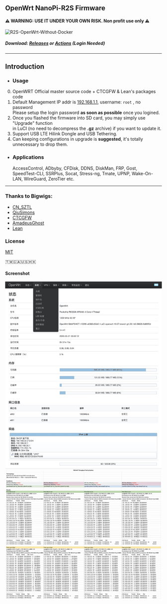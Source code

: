 ## OpenWrt NanoPi-R2S Firmware 
#### ⚠ WARNING: USE IT UNDER YOUR OWN RISK. Non profit use only ⚠ 
![R2S-OpenWrt-Without-Docker](https://github.com/quintus-lab/Openwrt-R2S/workflows/OpenWrt-R2S-Firmware/badge.svg)

##### Download: [Releases](https://github.com/quintus-lab/Openwrt-R2S/releases) or [Actions](https://github.com/quintus-lab/Openwrt-R2S/actions) \(Login Needed\)
- - -
## Introduction
- ### Usage
0. OpenWRT Official master source code + CTCGFW & Lean's packages code <br/>
1. Default Management IP addr is [192.168.1.1](192.168.1.1), username: `root`  , no password<br/>
 Please setup the login password **as soon as possible** once you logined.
2. Once you flashed the firmware into SD card, you may simply use "Upgrade" function<br/>
 in LuCI (no need to decompress the **.gz** archive) if you want to update it.
3. Support USB LTE Hilink Dongle and USB Tethering. 
4. Can keeping configurations in upgrade is **suggested**, it's totally unnecessary to drop them.

- ### Applications
  AccessControl, ADbyby, CFDisk, DDNS, DiskMan, FRP, Gost, SpeedTest-CLI, SSRPlus, Socat, Stress-ng, Tmate, UPNP, Wake-On-LAN, WireGuard, ZeroTier etc.
- - -

### Thanks to Bigwigs:

- [CN_SZTL](https://github.com/1715173329)
- [QiuSimons](https://github.com/QiuSimons)
- [CTCGFW](https://github.com/project-openwrt/openwrt)
- [AmadeusGhost](https://github.com/AmadeusGhost)
- [Lean](https://github.com/coolsnowwolf/lede)

### License
[MIT](https://github.com/quintus-lab/Openwrt-R2S/blob/master/LICENSE)

🇹🇼🇨🇦🇺🇸🇭🇰


#### Screenshot
![bootstrap](pic/bootstrap.png)
![R2S NAT Throughput](pic/NAT_Throughput.jpg)
